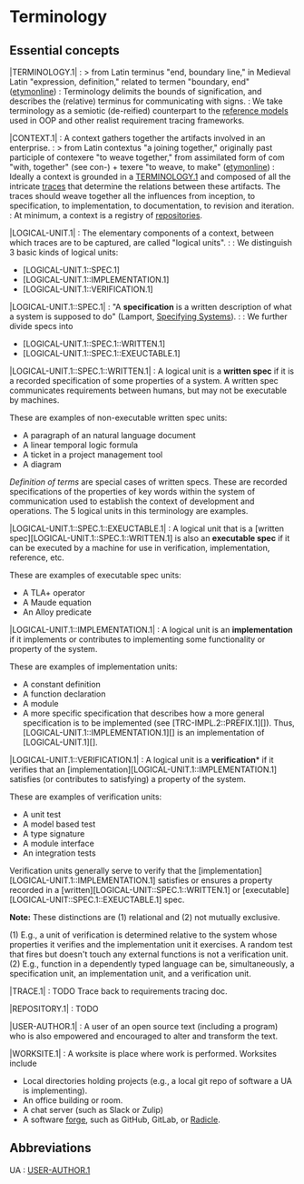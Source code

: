 # Terminology

## Essential concepts

<span id="TERMINOLOGY.1" class="lu-tag">|TERMINOLOGY.1|</a>
: > from Latin terminus "end, boundary line," in Medieval Latin "expression,
  definition," related to termen "boundary, end"
  ([etymonline](https://www.etymonline.com/word/term#etymonline_v_10648))
: Terminology delimits the bounds of signification, and describes the (relative)
  terminus for communicating with signs.
: We take terminology as a semiotic (de-reified) counterpart to the [reference
  models](https://en.wikipedia.org/wiki/Reference_model) used in OOP and other
  realist requirement tracing frameworks.

<span id="CONTEXT.1" class="lu-tag">|CONTEXT.1|</a>
: A context gathers together the artifacts involved in an enterprise.
: > from Latin contextus "a joining together," originally past participle of
  contexere "to weave together," from assimilated form of com "with, together"
  (see con-) + texere "to weave, to make"  ([etymonline](https://www.etymonline.com/search?q=context))
: Ideally a context is grounded in a [TERMINOLOGY.1][] and composed of all the
  intricate [traces][TRACE.1] that determine the relations between these
  artifacts. The traces should weave together all the influences from inception,
  to specification, to implementation, to documentation, to revision and
  iteration.
: At minimum, a context is a registry of [repositories][REPOSITORY.1].

|LOGICAL-UNIT.1|
: The elementary components of a context, between which traces are to be
  captured, are called "logical units".
:
: We distinguish 3 basic kinds of logical units:

  - [LOGICAL-UNIT.1::SPEC.1]
  - [LOGICAL-UNIT.1::IMPLEMENTATION.1]
  - [LOGICAL-UNIT.1::VERIFICATION.1]

|LOGICAL-UNIT.1::SPEC.1|
: "A  **specification**  is  a  written  description  of  what  a  system  is
  supposed  to  do" (Lamport, [Specifying Systems][]).
:
: We further divide specs into

  - [LOGICAL-UNIT.1::SPEC.1::WRITTEN.1]
  - [LOGICAL-UNIT.1::SPEC.1::EXEUCTABLE.1]

|LOGICAL-UNIT.1::SPEC.1::WRITTEN.1|
: A logical unit is a **written spec** if it is a recorded specification of some
  properties of a system. A written spec communicates requirements between
  humans, but may not be executable by machines. 

These are examples of non-executable written spec units:
  
- A paragraph of an natural language document
- A linear temporal logic formula
- A ticket in a project management tool
- A diagram

*Definition of terms* are special cases of written specs. These are recorded
specifications of the properties of key words within the system of communication
used to establish the context of development and operations. The 5 logical units
in this terminology are examples.

|LOGICAL-UNIT.1::SPEC.1::EXEUCTABLE.1|
: A logical unit that is a [written spec][LOGICAL-UNIT.1::SPEC.1::WRITTEN.1] is
  also an **executable spec** if it can be executed by a machine for use in
  verification, implementation, reference, etc.
  
These are examples of executable spec units: 

- A TLA+ operator
- A Maude equation
- An Alloy predicate

|LOGICAL-UNIT.1::IMPLEMENTATION.1|
: A logical unit is an **implementation** if it implements or contributes to
  implementing some functionality or property of the system. 
  
These are examples of implementation units:

- A constant definition
- A function declaration 
- A module
- A more specific specification that describes how a more general specification
  is to be implemented (see [TRC-IMPL.2::PREFIX.1][]). Thus,
  [LOGICAL-UNIT.1::IMPLEMENTATION.1][] is an implementation of [LOGICAL-UNIT.1][].

|LOGICAL-UNIT.1::VERIFICATION.1|
: A logical unit is a **verification*** if it verifies that an
  [implementation][LOGICAL-UNIT.1::IMPLEMENTATION.1] satisfies (or contributes
  to satisfying) a property of the system. 

These are examples of verification units:

- A unit test
- A model based test
- A type signature
- A module interface
- An integration tests

Verification units generally serve to verify that the
[implementation][LOGICAL-UNIT.1::IMPLEMENTATION.1] satisfies or ensures a
property recorded in a [written][LOGICAL-UNIT::SPEC.1::WRITTEN.1] or
[executable][LOGICAL-UNIT::SPEC.1::EXEUCTABLE.1] spec.

**Note:** These distinctions are (1) relational and (2) not mutually exclusive.

(1) E.g., a unit of verification is determined relative to the system whose
    properties it verifies and the implementation unit it exercises. A random
    test that fires but doesn't touch any external functions is not a
    verification unit.
(2) E.g., function in a dependently typed language can be, simultaneously, a
    specification unit, an implementation unit, and a verification unit.


|TRACE.1|
: TODO Trace back to requirements tracing doc.

|REPOSITORY.1|
: TODO

|USER-AUTHOR.1|
: A user of an open source text (including a program) who is also empowered and
  encouraged to alter and transform the text.

|WORKSITE.1|
: A worksite is place where work is performed. Worksites include

  - Local directories holding projects (e.g., a local git repo of software a UA
    is implementing).
  - An office building or room.
  - A chat server (such as Slack or Zulip)
  - A software [forge](https://en.wikipedia.org/wiki/Forge_(software)), such as
    GitHub, GitLab, or [Radicle](https://radicle.xyz/).

[Specifying Systems]: https://www.microsoft.com/en-us/research/publication/specifying-systems-the-tla-language-and-tools-for-hardware-and-software-engineers/?from=http%3A%2F%2Fresearch.microsoft.com%2Fusers%2Flamport%2Ftla%2Fbook.html

## Abbreviations

UA
: [USER-AUTHOR.1][]

[CONTEXT.1]: #CONTEXT.1
[TERMINOLOGY.1]: #TERMINOLOGY.1
[REPOSITORY.1]: #REPOSITORY.1
[TRACE.1]: #TRACE.1
[USER-AUTHOR.1]: #USER-AUTHOR.1

